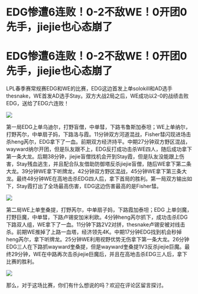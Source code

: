 # EDG惨遭6连败！0-2不敌WE！0开团0先手，jiejie也心态崩了

# EDG惨遭6连败！0-2不敌WE！0开团0先手，jiejie也心态崩了

LPL春季赛常规赛EDG和WE的比赛，EDG这边首发上单solokill和AD选手thesnake，WE首发AD选手Stay。双方大战2局之后，WE成功以2-0的战绩击败EDG，送给了EDG六连败！

![](https://inews.gtimg.com/news_bt/Ok0AuTnZ2AYt49BpBO8llhvgBl5QaNp_LFoq3BPbfRux4AA/1000)

第一局EDG上单乌迪尔，打野盲僧，中单彗，下路韦鲁斯加泰坦；WE上单纳尔，打野芮尔，中单扇子妈，下路洛与霞。11分钟双方河道混战，Fisher彗闪现进场击杀heng芮尔，EDG拿下了一血。前期双方经济持平。中期27分钟双方野区混战，wayward纳尔开团，但是队友跟不上，EDG反打成功击杀WE四人，随后成功拿下第一条大龙。后期38分钟，jiejie盲僧找机会开到Stay霞，但是队友没能跟上伤害，Stay残血逃生，并且配合队友借助防御塔反杀jiejie盲僧，随后WE拿下第二条大龙。39分钟WE拿下听牌龙，42分钟双方野区混战，45分钟WE拿下第三条大龙。最终48分钟WE在高地击杀EDG四人后，拿下首局的胜利。第一局双方输出如下，Stay霞打出了全场最高伤害，EDG这边伤害最高的是Fisher彗。

![](https://inews.gtimg.com/news_bt/O8UxBunl9_EKnyo4S4SAzqgbHNZ-7enk1KZyWhdxDjZjUAA/1000)

第二局WE上单奎桑提，打野芮尔，中单扇子妈，下路霞加泰坦；EDG
上单剑魔，打野巨魔，中单彗，下路卢锡安加米利欧。4分钟heng芮尔抓下，成功击杀EDG下路双人组，WE拿下了一血。11分钟下路2V2对拼，thesnake卢锡安被对线击杀。前期WE推掉了上路一血塔，经济领先4K。中期17分钟EDG找到机会秒掉heng芮尔，拿下听牌龙。25分钟WE利用视野优势无伤拿下第一条大龙。26分钟EDG三人在下路抓wayward奎桑提，但是wayward奎桑提1V3反杀jiejie巨魔。最终29分钟，WE在中路再次击杀jiejie巨魔后，并且在高地击杀EDG三人后，拿下比赛的胜利。

![](https://inews.gtimg.com/news_bt/OQh8PIyXqL6pg6rLepYuOmuyYp59VgJnOA2w8tJe87AKIAA/1000)

那么，对于这场比赛，你们有什么想说的吗？欢迎在评论区留言探讨。

